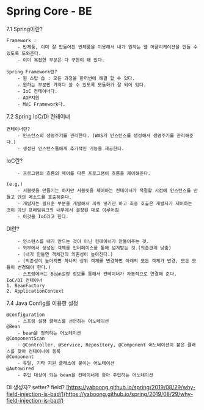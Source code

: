 # Spring Core - BE

7.1 Spring이란?
~~~
Framework : 
	- 반제품, 이미 잘 만들어진 반제품을 이용해서 내가 원하는 웹 어플리케이션을 만들 수 있도록 도와준다. 
	- 이미 복잡한 부분은 다 구현이 돼 있다. 

Spring Framework란?
	- 원 스탑 숍 : 모든 과정을 한꺼번에 해결 할 수 있다.
	- 원하는 부분만 가져다 쓸 수 있도록 모듈화가 잘 되어 있다.
	- IoC 컨테이너다.
	- AOP지원
	- MVC Framework다.
~~~
7.2 Spring IoC/DI 컨테이너
~~~
컨테이너란?
	- 인스턴스의 생명주기를 관리한다. (WAS가 인스턴스를 생성해서 생명주기를 관리해준다.)
	- 생성된 인스턴스들에게 추가적인 기능을 제공한다.
~~~
IoC란?
~~~
	- 프로그램의 흐름의 제어를 다른 프로그램이 흐름을 제어해준다.

(e.g.)  
	- 서블릿을 만들기는 하지만 서블릿을 제어하는 컨테이너가 적절할 시점에 인스턴스를 만들고 안의 메소드를 호출해준다.
	- 개발자는 필요훈 부분을 개발해서 끼워 넣기만 하고 최종 호출은 개발자가 제어하는 것이 아닌 프레임워크의 내부에서 결정된 대로 이루어짐
	- 이것을 IoC라고 한다.
~~~
DI란?
~~~
	- 인스턴스를 내가 만드는 것이 아닌 컨테이너가 만들어주는 것. 
	- 외부에서 생성된 객체를 인터페이스를 통해 넘겨받는 것.(의존관계 낮춤)
	- (내가 만들면 객체간의 의존성이 높아진다.)
	- (의존성이 높아지면 하나의 상위 객체를 변경하면 아래의 모든 객체가 변경, 모든 모듈이 변경돼야 한다.)
	- 스프링에서는 Bean설정 정보를 통해서 컨테이너가 자동적으로 연결해 준다.
IoC/DI 컨테이너
1. BeanFactory
2. ApplicationContext
~~~
7.4 Java Config를 이용한 설정
~~~
@Configuration
	- 스프링 설정 클래스를 선언하는 어노테이션
@Bean
	- bean을 정의하는 어노테이션
@ComponentScan
	- @Controller, @Service, Repository, @Component 어노테이션이 붙은 클래스를 찾아 컨테이너에 등록
@Component
	- 유틸, 기타 지원 클래스에 붙이는 어노테이션
@Autowired
	- 주입 대상이 되는 bean을 컨테이너에 찾아 주입하는 어노테이션
~~~
DI 생성자? setter? field? [https://yaboong.github.io/spring/2019/08/29/why-field-injection-is-bad/](https://yaboong.github.io/spring/2019/08/29/why-field-injection-is-bad/)
